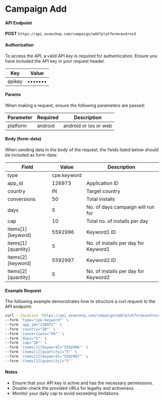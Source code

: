 # Campaign Add

#### API Endpoint

**POST** `https://api.asoeshop.com/campaign/add?platform=android`

#### Authorization

To access the API, a valid API key is required for authentication. Ensure you have included the API key in your request header.

| Key    | Value   |
| ------ | ------- |
| apikey | ••••••• |

#### Params

When making a request, ensure the following parameters are passed:

| Parameter | Required | Description           |
| --------- | -------- | --------------------- |
| platform  | android  | android or ios or web |

#### Body (form-data)

When sending data in the body of the request, the fields listed below should be included as form-data:

| Field                | Value       | Description                          |
| -------------------- | ----------- | ------------------------------------ |
| type                 | cpe.keyword |                                      |
| app\_id              | 126973      | Application ID                       |
| country              | IN          | Target country                       |
| conversions          | 50          | Total installs                       |
| days                 | 5           | No. of days campaign will run for    |
| cap                  | 10          | Total no. of installs per day        |
| items\[1]\[keyword]  | 5592996     | Keyword1 ID                          |
| items\[1]\[quantity] | 5           | No. of installs per day for Keyword1 |
| items\[2]\[keyword]  | 5592997     | Keyword2 ID                          |
| items\[2]\[quantity] | 5           | No. of installs per day for Keyword2 |

#### Example Request

The following example demonstrates how to structure a curl request to the API endpoint:

```bash
curl --location 'https://api.asoeshop.com/campaign/add?platform=android' \
--form 'type="cpe.keyword"' \
--form 'app_id="126973"' \
--form 'country="IN"' \
--form 'conversions="50"' \
--form 'days="5"' \
--form 'cap="10"' \
--form 'items[1][keyword]="5592996"' \
--form 'items[1][quantity]="5"' \
--form 'items[2][keyword]="5592997"' \
--form 'items[2][quantity]="5"'
```

#### Notes

* Ensure that your API key is active and has the necessary permissions.
* Double-check the provided URLs for legality and activeness.
* Monitor your daily cap to avoid exceeding limitations.
